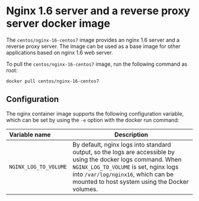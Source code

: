 Nginx 1.6 server and a reverse proxy server docker image
========================================================

The `centos/nginx-16-centos7` image provides an nginx 1.6 server and a reverse proxy server. The image can be used as a base image for other applications based on nginx 1.6 web server.


To pull the `centos/nginx-16-centos7` image, run the following command as root:
```
docker pull centos/nginx-16-centos7
```


Configuration
-------------
The nginx container image supports the following configuration variable, which can be set by using the `-e` option with the docker run command:


|    Variable name       |    Description                            |
| :--------------------- | ----------------------------------------- |
|  `NGINX_LOG_TO_VOLUME` | By default, nginx logs into standard output, so the logs are accessible by using the docker logs command. When `NGINX_LOG_TO_VOLUME` is set, nginx logs into `/var/log/nginx16`, which can be mounted to host system using the Docker volumes. |
